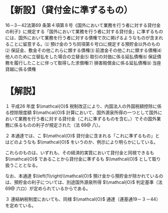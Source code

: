 # 【新設】（貸付金に準ずるもの）

16－3－42法第69 条第４項第８号《国外において業務を行う者に対する貸付金の利子》に規定する「国外において業務を行う者に対する貸付金」に準ずるものには、国外において業務を行う者に対する債権で次に掲げるようなものが含まれることに留意する。⑴ 預け金のうち同項第６号ロに規定する預貯金以外のもの⑵ 保証金、敷金その他これらに類する債権⑶ 前渡金その他これに類する債権⑷ 他人のために立替払をした場合の立替金⑸ 取引の対価に係る延払債権⑹ 保証債務を履行したことに伴って取得した求償権⑺ 損害賠償金に係る延払債権⑻ 当座貸越に係る債権

# 【解説】

１ 平成26 年度 $\\mathcal{O}$ 税制改正により、内国法人の外国税額控除に係る控除限度額 $\\mathcal{O}$ 計算において、国外源泉所得の一つとして国外において業務を行う者に対する貸付金（これに準ずるものを含む。）でその国外業務に係るものの利子が規定された（法 $69@$ 八）。

２ 本通達では、こ $\\mathcal{O}$ 貸付金に含まれる「これに準ずるもの」とはどのようなも $\\mathcal{O}$ をいうのか、例示により明らかにしている。

これらのものは、いずれも、その経済的実質において貸付金と同視できるも $\\mathcal{O}$ であることから貸付金に準ずるも $\\mathcal{O}$ として取り扱うこととなる。

なお、本通達 $\\left(1\\right)\\mathcal{O}$ 預け金から預貯金が除かれているのは、預貯金の利子については、別途国外源泉所得 $\\mathcal{O}$ 判定基準（法 $69@$ 六ロ）が定められているからである。

３ 連結納税制度においても、同様 $\\mathcal{O}$ 通達（連基通19－３－44）を定めている。